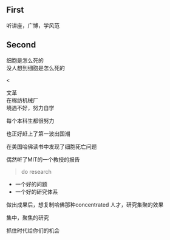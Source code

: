 ## First
听讲座，广博，学风范



## Second
<p>细胞是怎么死的<br>
没人想到细胞是怎么死的<br>
<p><
<p>文革<br>
在棉纺机械厂<br>
境遇不好，努力自学
<p>
<p>
每个本科生都很努力<br>


也正好赶上了第一波出国潮
<p>
<p>
在美国哈佛读书中发现了细胞死亡问题<br>

偶然听了MIT的一个教授的报告<br>

>do research
- 一个好的问题
- 一个好的研究体系
<p>

<p>
做出成果后，想复制哈佛那种concentrated
人才，研究集聚的效果

集中，聚焦的研究
<p>
<p>
抓住时代给你们的机会

<p>
